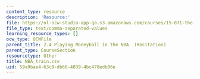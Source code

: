 ```yaml
---
content_type: resource
description: 'Resource:'
file: https://ol-ocw-studio-app-qa.s3.amazonaws.com/courses/15-071-the-analytics-edge-spring-2017/59a9bae463c9db6640394bc478edb06e_NBA_train.csv
file_type: text/comma-separated-values
learning_resource_types: []
ocw_type: OCWFile
parent_title: 2.4 Playing Moneyball in the NBA  (Recitation)
parent_type: CourseSection
resourcetype: Other
title: NBA_train.csv
uid: 59a9bae4-63c9-db66-4039-4bc478edb06e
---
```

